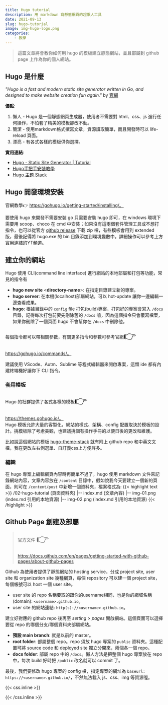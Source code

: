 ```yaml
---
title: Hugo tutorial
description: 用 markdown 寫靜態網頁的超懶人工具
date: 2021-09-13
slug: hugo-tutorial
image: img-hugo-logo.png
categories:
    - 教學
---
```


> 這篇文章將會教你如何用 hugo 的模板建立靜態網站，並且部屬到 github page 上作為你的個人網站。  

## Hugo 是什麼

*"Hugo is a fast and modern static site generator written in Go, and designed to make website creation fun again."*  by [官網](https://gohugo.io/about/what-is-hugo/)

**優點**:
1. 懶人 - Hugo 是一個靜態網頁生成器，使用者不需要對 html、css、js 進行任何操作，不怕套了精美的模板卻改不動。
1. 簡潔 - 使用markdown格式撰寫文章，資源讀取簡單，而且開發時可以 life-reload 頁面。
1. 漂亮 - 有各式各樣的模板供你選擇。

**實用連結**:
- [Hugo - Static Site Generator | Tutorial](https://www.youtube.com/playlist?list=PLLAZ4kZ9dFpOnyRlyS-liKL5ReHDcj4G3)
- [Hugo手把手安裝教學](https://www.demo.off-record.net/21/1/install-hugo/)
- [Hugo 主题 Stack](https://blog.jimmycai.com/p/hugo-theme-stack/)

## Hugo 開發環境安裝 

官網教學:point_right: https://gohugo.io/getting-started/installing/。 

要使用 hugo 來開發不需要安裝 go 只需要安裝 hugo 即可，在 windows 環境下需要用 scoop、choco 在 cmd 中安裝；如果沒有這兩個套件管理工具或不想打指令，也可以從官方 [github release](https://github.com/gohugoio/hugo/releases) 下載 zip 檔，有些模板會用到 extended 版，最後記得將 hugo.exe 的 bin 目錄添加到環境變數中。詳細操作可以參考上方實用連結的YT頻道。

## 建立你的網站

Hugo 使用 CLI(command line interface) 進行網站的本地部屬和打包等功能，常見的指令有
- **hugo new site** <**directory-name**>: 在指定目錄建立新的專案。
- **hugo server**: 在本機(localhost)部屬網站，可以 hot-update 讓你一邊編輯一邊查看成果。
- **hugo**: 根據目錄中的 `config` file 打包(build)專案，打包好的專案會寫入 `/docs` 目錄，記得每次打包前要先刪除舊的 `/docs` 唷，因為這個指令只會覆寫檔案，如果你刪除了一個頁面 hugo 不會幫你在 `/docs` 中刪除他。

每個指令都可以帶相關參數，有關更多指令和參數可參考官網<span class="emojify">:point_right:</p> https://gohugo.io/commands/。

建議使用 VScode、Autm、Sublime 等程式編輯器來開啟專案，這類 ide 都有內建終端機好讓你下 CLI 指令。

### 套用模板

Hugo 的社群提供了各式各樣的模板<span class="emojify">:point_right:</p> https://themes.gohugo.io/。  
Hugo 模板允許大量的客製化，網站的樣式、架構、config 配置取決於模板的設計。挑模板除了考慮美觀，也建議挑個有操作手冊的以便日後的更改和維護。  

比如說這個網站的模板 [hugo-theme-stack](https://github.com/CaiJimmy/hugo-theme-stack) 就有附上 github repo 和中英文文檔，我在更改左右側選單、自訂義css上方便許多。

### 編輯

在 hugo 專案上編輯網頁內容時再簡單不過了，hugo 使用 markdown 文件來記錄網站內容，文章內容放在 `/content` 目錄中，假如說我今天要建立一個新的頁面，則可在 `/content/post` 中新增一個資料夾，檔案格式為:
{{< highlight text >}}
/02-hugo-tutorial  (頁面資料夾)
  |-- index.md     (文章內容)
  |-- img-01.png   (index.md 引用的本地資源)
  |-- img-02.png   (index.md 引用的本地資源)
{{< /highlight >}}

## Github Page 創建及部屬

> 官方文件 <span class="emojify">:point_right:</p> https://docs.github.com/en/pages/getting-started-with-github-pages/about-github-pages

Github 為使用者提供了靜態網站的 hosting service，分成 project site, user site 和 organization site 幾種網頁，每個 repository 可以建一個 project site，每個帳號可以 host 一個 user site。

- user site 的 repo 名稱要取的跟你的username相同，也是你的網域名稱(domain): `<username>.github.io`。
- user site 的網站連結: `http(s)://<username>.github.io`。

建立好對應的 github repo 後再至 *setting > pages* 開啟網站。這個頁面可以選擇要從 repo 的哪個分支/哪個資料夾部屬網站。

- **預設 main branch**: 就是以前的 master。
- **root folder**: 部屬整個 repo。repo 須放 hugo 專案的 `public` 資料夾。這種配置可將 source code 和 deployed site 獨立分開來，兩個各一個 repo。
- **docs folder**: 部屬 repo 中的 `/docs`。懶人方法是把整個 hugo 專案放在 repo 中，每次 build 好時把 `/public` 改名就可以 commit 了。

最後，我們要修改 hugo 專案的 config 檔，指定專案的網址為 `baseurl: https://<username>.github.io/`，不然無法載入 js、css、img 等資源喔。

{{< css.inline >}}
<style>
.emojify {
	font-family: Apple Color Emoji, Segoe UI Emoji, NotoColorEmoji, Segoe UI Symbol, Android Emoji, EmojiSymbols;
	font-size: 2rem;
	vertical-align: middle;
}
</style>
{{< /css.inline >}}